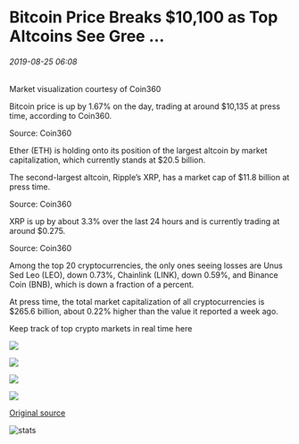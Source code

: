 # Bitcoin Price Breaks $10,100 as Top Altcoins See Gree ...

###### 2019-08-25 06:08

Market visualization courtesy of Coin360

Bitcoin price is up by 1.67% on the day, trading at around $10,135 at press time, according to Coin360.

Source: Coin360

Ether (ETH) is holding onto its position of the largest altcoin by market capitalization, which currently stands at $20.5 billion.

The second-largest altcoin, Ripple’s XRP, has a market cap of $11.8 billion at press time.

Source: Coin360

XRP is up by about 3.3% over the last 24 hours and is currently trading at around $0.275.

Source: Coin360

Among the top 20 cryptocurrencies, the only ones seeing losses are Unus Sed Leo (LEO), down 0.73%, Chainlink (LINK), down 0.59%, and Binance Coin (BNB), which is down a fraction of a percent.

At press time, the total market capitalization of all cryptocurrencies is $265.6 billion, about 0.22% higher than the value it reported a week ago.

Keep track of top crypto markets in real time here

![](https://s3.cointelegraph.com/storage/uploads/view/1804b609661e2b84d463889448aaf58b.png)

![](https://s3.cointelegraph.com/storage/uploads/view/78a00085075830a78273080deb358e02.png)

![](https://s3.cointelegraph.com/storage/uploads/view/b521c4ac8ef79e1bb0eb1c4d75d2d2c4.png)

![](https://s3.cointelegraph.com/storage/uploads/view/17a8ad9f65a5a821cc16483a70d075ab.png)

[Original source](https://cointelegraph.com/news/bitcoin-price-breaks-10-100-as-top-altcoins-see-gree)

![stats](https://c.statcounter.com/11760860/0/a89fa40b/1/ "stats")